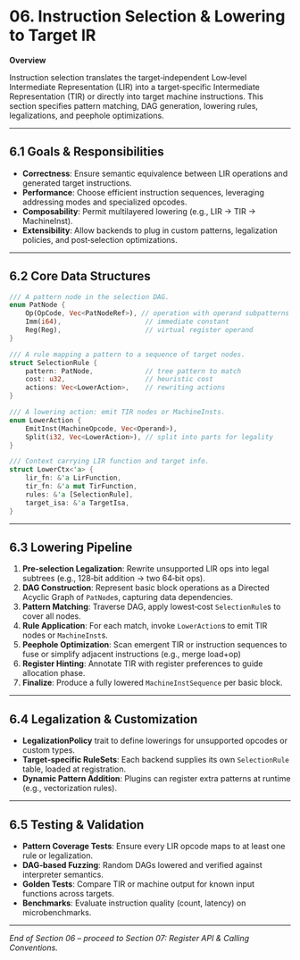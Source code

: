 # 06. Instruction Selection & Lowering to Target IR

**Overview**

Instruction selection translates the target‐independent Low‐level Intermediate Representation (LIR) into a target‐specific Intermediate Representation (TIR) or directly into target machine instructions. This section specifies pattern matching, DAG generation, lowering rules, legalizations, and peephole optimizations.

---

## 6.1 Goals & Responsibilities

* **Correctness**: Ensure semantic equivalence between LIR operations and generated target instructions.
* **Performance**: Choose efficient instruction sequences, leveraging addressing modes and specialized opcodes.
* **Composability**: Permit multilayered lowering (e.g., LIR → TIR → MachineInst).
* **Extensibility**: Allow backends to plug in custom patterns, legalization policies, and post‐selection optimizations.

---

## 6.2 Core Data Structures

```rust
/// A pattern node in the selection DAG.
enum PatNode {
    Op(OpCode, Vec<PatNodeRef>), // operation with operand subpatterns
    Imm(i64),                     // immediate constant
    Reg(Reg),                     // virtual register operand
}

/// A rule mapping a pattern to a sequence of target nodes.
struct SelectionRule {
    pattern: PatNode,             // tree pattern to match
    cost: u32,                    // heuristic cost
    actions: Vec<LowerAction>,    // rewriting actions
}

/// A lowering action: emit TIR nodes or MachineInsts.
enum LowerAction {
    EmitInst(MachineOpcode, Vec<Operand>),
    Split(i32, Vec<LowerAction>), // split into parts for legality
}

/// Context carrying LIR function and target info.
struct LowerCtx<'a> {
    lir_fn: &'a LirFunction,
    tir_fn: &'a mut TirFunction,
    rules: &'a [SelectionRule],
    target_isa: &'a TargetIsa,
}
```

---

## 6.3 Lowering Pipeline

1. **Pre‐selection Legalization**: Rewrite unsupported LIR ops into legal subtrees (e.g., 128‐bit addition → two 64‐bit ops).
2. **DAG Construction**: Represent basic block operations as a Directed Acyclic Graph of `PatNode`s, capturing data dependencies.
3. **Pattern Matching**: Traverse DAG, apply lowest‐cost `SelectionRule`s to cover all nodes.
4. **Rule Application**: For each match, invoke `LowerAction`s to emit TIR nodes or `MachineInst`s.
5. **Peephole Optimization**: Scan emergent TIR or instruction sequences to fuse or simplify adjacent instructions (e.g., merge load+op)
6. **Register Hinting**: Annotate TIR with register preferences to guide allocation phase.
7. **Finalize**: Produce a fully lowered `MachineInstSequence` per basic block.

---

## 6.4 Legalization & Customization

* **LegalizationPolicy** trait to define lowerings for unsupported opcodes or custom types.
* **Target‐specific RuleSets**: Each backend supplies its own `SelectionRule` table, loaded at registration.
* **Dynamic Pattern Addition**: Plugins can register extra patterns at runtime (e.g., vectorization rules).

---

## 6.5 Testing & Validation

* **Pattern Coverage Tests**: Ensure every LIR opcode maps to at least one rule or legalization.
* **DAG‐based Fuzzing**: Random DAGs lowered and verified against interpreter semantics.
* **Golden Tests**: Compare TIR or machine output for known input functions across targets.
* **Benchmarks**: Evaluate instruction quality (count, latency) on microbenchmarks.

---

*End of Section 06 – proceed to Section 07: Register API & Calling Conventions.*
